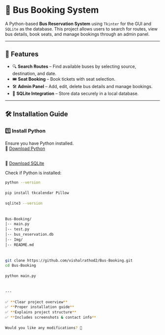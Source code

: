 <!-- <h1 align="center" >Bus-Booking</h1>
<h2>Client Panel Img</h2><br><br>

<p align="center">
    <img src="img/Client.png" width="300">
</p>
<h2>Admin Panel Img</><br><br>

<p align="center">
    <img src="img/Admin.png" width="300">
</p>
<br><br>
<h3 align="center">Bus Booking System</h3><br>

<p align="center">
    <br>
    A project using Python, Tkinter, and SQLite.
</p>

## Installation Guide

### ** Install Python & SQLite**
Make sure you have Python installed. You can download it from the official website:

🔗 [Download Python](https://www.python.org/downloads/)
<br>

🔗 [Download SQLite](https://www.sqlite.org/download.html)

To verify installation, run the following command:


python --version

for SQLite

sqlite3 --version

### ** Install Python Library**

Make sure you have Python installed. Then, install the required module:

```md
pip install ttk
pip install tk
pip install tkcalendar
pip install sqlite3
pip install messagebox
pip install PhotoImage
pip install Pillow

 -->
# 🚌 Bus Booking System

A Python-based **Bus Reservation System** using `Tkinter` for the GUI and `SQLite` as the database. This project allows users to search for routes, view bus details, book seats, and manage bookings through an admin panel.

---

## 🚀 Features

- 🔍 **Search Routes** – Find available buses by selecting source, destination, and date.
- 🎟 **Seat Booking** – Book tickets with seat selection.
- 🛠 **Admin Panel** – Add, edit, delete bus details and manage bookings.
- 💾 **SQLite Integration** – Store data securely in a local database.

---

## 🛠 Installation Guide

### **1️⃣ Install Python**
Ensure you have Python installed.  
🔗 [Download Python](https://www.python.org/downloads/)
<br><br>

🔗 [Download SQLite](https://www.sqlite.org/download.html)


Check if Python is installed:
```sh
python --version

pip install tkcalendar Pillow

sqlite3 --version


Bus-Booking/
│-- main.py 
│-- test.py           
│-- bus_reservation.db        
│-- Img/            
│-- README.md          


git clone https://github.com/vishalrathod2/Bus-Booking.git
cd Bus-Booking

python main.py 


---

✅ **Clear project overview**  
✅ **Proper installation guide**  
✅ **Explains project structure**  
✅ **Includes screenshots & contact info**  

Would you like any modifications? 🚀
